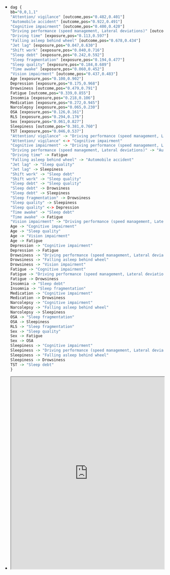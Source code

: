 - ```r
  dag {
  bb="0,0,1,1"
  "Attention/ vigilance" [outcome,pos="0.482,0.401"]
  "Automobile accident" [outcome,pos="0.922,0.491"]
  "Cognitive impairment" [outcome,pos="0.400,0.420"]
  "Driving performance (speed management, Lateral deviations)" [outcome,pos="0.684,0.613"]
  "Driving time" [exposure,pos="0.113,0.597"]
  "Falling asleep behind wheel" [outcome,pos="0.678,0.434"]
  "Jet lag" [exposure,pos="0.047,0.630"]
  "Shift work" [exposure,pos="0.040,0.716"]
  "Sleep debt" [exposure,pos="0.242,0.592"]
  "Sleep fragmentation" [exposure,pos="0.194,0.477"]
  "Sleep quality" [exposure,pos="0.184,0.689"]
  "Time awake" [exposure,pos="0.060,0.452"]
  "Vision impairment" [outcome,pos="0.437,0.483"]
  Age [exposure,pos="0.100,0.902"]
  Depression [exposure,pos="0.175,0.968"]
  Drowsiness [outcome,pos="0.479,0.791"]
  Fatigue [outcome,pos="0.339,0.855"]
  Insomnia [exposure,pos="0.218,0.106"]
  Medication [exposure,pos="0.272,0.945"]
  Narcolepsy [exposure,pos="0.065,0.230"]
  OSA [exposure,pos="0.126,0.161"]
  RLS [exposure,pos="0.294,0.176"]
  Sex [exposure,pos="0.061,0.827"]
  Sleepiness [outcome,pos="0.381,0.760"]
  TST [exposure,pos="0.046,0.537"]
  "Attention/ vigilance" -> "Driving performance (speed management, Lateral deviations)"
  "Attention/ vigilance" <-> "Cognitive impairment"
  "Cognitive impairment" -> "Driving performance (speed management, Lateral deviations)"
  "Driving performance (speed management, Lateral deviations)" -> "Automobile accident"
  "Driving time" -> Fatigue
  "Falling asleep behind wheel" -> "Automobile accident"
  "Jet lag" -> "Sleep quality"
  "Jet lag" -> Sleepiness
  "Shift work" -> "Sleep debt"
  "Shift work" -> "Sleep quality"
  "Sleep debt" -> "Sleep quality"
  "Sleep debt" -> Drowsiness
  "Sleep debt" -> Sleepiness
  "Sleep fragmentation" -> Drowsiness
  "Sleep quality" -> Sleepiness
  "Sleep quality" <-> Depression
  "Time awake" -> "Sleep debt"
  "Time awake" -> Fatigue
  "Vision impairment" -> "Driving performance (speed management, Lateral deviations)"
  Age -> "Cognitive impairment"
  Age -> "Sleep quality"
  Age -> "Vision impairment"
  Age -> Fatigue
  Depression -> "Cognitive impairment"
  Depression -> Fatigue
  Drowsiness -> "Driving performance (speed management, Lateral deviations)"
  Drowsiness -> "Falling asleep behind wheel"
  Drowsiness -> "Vision impairment"
  Fatigue -> "Cognitive impairment"
  Fatigue -> "Driving performance (speed management, Lateral deviations)"
  Fatigue -> Drowsiness
  Insomnia -> "Sleep debt"
  Insomnia -> "Sleep fragmentation"
  Medication -> "Cognitive impairment"
  Medication -> Drowsiness
  Narcolepsy -> "Cognitive impairment"
  Narcolepsy -> "Falling asleep behind wheel"
  Narcolepsy -> Sleepiness
  OSA -> "Sleep fragmentation"
  OSA -> Sleepiness
  RLS -> "Sleep fragmentation"
  Sex -> "Sleep quality"
  Sex -> Fatigue
  Sex -> OSA
  Sleepiness -> "Cognitive impairment"
  Sleepiness -> "Driving performance (speed management, Lateral deviations)"
  Sleepiness -> "Falling asleep behind wheel"
  Sleepiness -> Drowsiness
  TST -> "Sleep debt"
  }
  
  ```
- <iframe src="https://www.dagitty.net/dags.html" style="width: 100%; height: 600px"></iframe>
